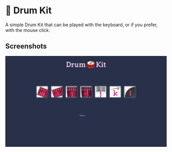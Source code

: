 
# 🥁 Drum Kit

A simple Drum Kit that can be played with the keyboard, or if you prefer, with the mouse click.


## Screenshots

![App Screenshot](screenshot/Screenshot-DrumKit.jpg)

